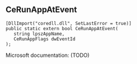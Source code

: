 ## CeRunAppAtEvent

```
[DllImport("coredll.dll", SetLastError = true)]
public static extern bool CeRunAppAtEvent(
   string lpszAppName,
   CeRunAppFlags dwEventId
);
```

Microsoft documentation: (TODO)
